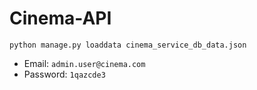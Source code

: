 # Cinema-API

`python manage.py loaddata cinema_service_db_data.json`

  - Email: `admin.user@cinema.com`
  - Password: `1qazcde3`
